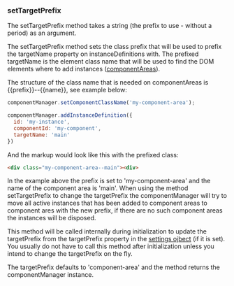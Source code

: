 ### <a name="setTargetPrefix"></a> setTargetPrefix

The setTargetPrefix method takes a string (the prefix to use - without a period) as an argument.

The setTargetPrefix method sets the class prefix that will be used to prefix the targetName property on instanceDefinitions with. The prefixed targetName is the element class name that will be used to find the DOM elements where to add instances ([componentAreas](#component-areas)).


The structure of the class name that is needed on componentAreas is {{prefix}}--{{name}}, see example below:

```javascript
componentManager.setComponentClassName('my-component-area');

componentManager.addInstanceDefinition({
  id: 'my-instance',
  componentId: 'my-component',
  targetName: 'main'
})
```

And the markup would look like this with the prefixed class:
```html
<div class="my-component-area--main"><div>
```

In the example above the prefix is set to 'my-component-area' and the name of the component area is 'main'. When using the method setTargetPrefix to change the targetPrefix the componentManager will try to move all active instances that has been added to component areas to component ares with the new prefix, if there are no such component areas the instances will be disposed.


This method will be called internally during initialization to update the targetPrefix from the targetPrefix property in the [settings ojbect](#settings) (if it is set). You usually do not have to call this method after initialization unless you intend to change the targetPrefix on the fly.

The targetPrefix defaults to 'component-area' and the method returns the componentManager instance.

